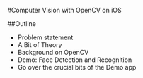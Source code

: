 #Computer Vision with OpenCV on iOS

##Outline

- Problem statement
- A Bit of Theory
- Background on OpenCV
- Demo: Face Detection and Recognition
- Go over the crucial bits of the Demo app
